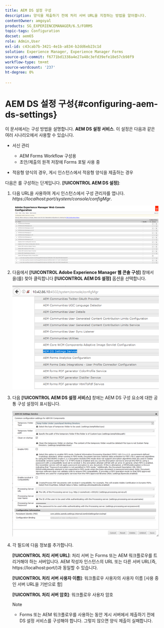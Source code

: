 ```yaml
---
title: AEM DS 설정 구성
description: 양식을 제출하기 전에 처리 서버 URL을 지정하는 방법을 알아봅니다.
contentOwner: amgoyal
products: SG_EXPERIENCEMANAGER/6.5/FORMS
topic-tags: Configuration
docset: aem65
role: Admin,User
exl-id: c43cab7b-3421-4e1b-a834-b2dd6eb23c1d
solution: Experience Manager, Experience Manager Forms
source-git-commit: f6771bd1338a4e27a48c3efd39efe18e57cb98f9
workflow-type: tm+mt
source-wordcount: '237'
ht-degree: 0%

---
```


# AEM DS 설정 구성{#configuring-aem-ds-settings}

이 문서에서는 구성 방법을 설명합니다. **AEM DS 설정 서비스**. 이 설정은 다음과 같은 여러 시나리오에서 사용할 수 있습니다.

* 서신 관리

   * AEM Forms Workflow 구성용
   * 초안/제출의 원격 저장에 Forms 포털 사용 중

* 적응형 양식의 경우, 게시 인스턴스에서 적응형 양식을 제출하는 경우

다음은 를 구성하는 단계입니다. **[!UICONTROL AEM DS 설정]**:

1. 다음 URL을 사용하여 게시 인스턴스에서 구성 관리자를 엽니다.\
   *https://localhost:port/system/console/configMgr*.

   ![AEM 웹 콘솔 구성](assets/web_configuration_console_new.png)

1. 다음에서 **[!UICONTROL Adobe Experience Manager 웹 콘솔 구성]** 창에서 을(를) 찾아 클릭합니다 **[!UICONTROL AEM DS 설정]** 옵션을 선택합니다.

   ![DS 설정](assets/ds_settings_new.png)

1. 다음 **[!UICONTROL AEM DS 설정 서비스]** 창에는 AEM DS 구성 요소에 대한 공통 구성 설정이 표시됩니다.

   ![DS 설정 서비스](assets/ds_settings_service_new.png)

1. 각 필드에 다음 정보를 추가합니다.

   **[!UICONTROL 처리 서버 URL]**: 처리 서버 는 Forms 또는 AEM 워크플로우를 트리거해야 하는 서버입니다. AEM 작성자 인스턴스의 URL 또는 다른 서버 URL(즉, https://localhost:port/)과 동일할 수 있습니다.

   **[!UICONTROL 처리 서버 사용자 이름]**: 워크플로우 사용자의 사용자 이름 [사용 중인 서버 URL을 기반으로 함]

   **[!UICONTROL 처리 서버 암호]**: 워크플로우 사용자 암호

   >[!NOTE]
   >
   >
   >    
   >    
   >    * Forms 또는 AEM 워크플로우를 사용하는 동안 게시 서버에서 제출하기 전에 DS 설정 서비스를 구성해야 합니다. 그렇지 않으면 양식 제출이 실패합니다.
   >    
   >
